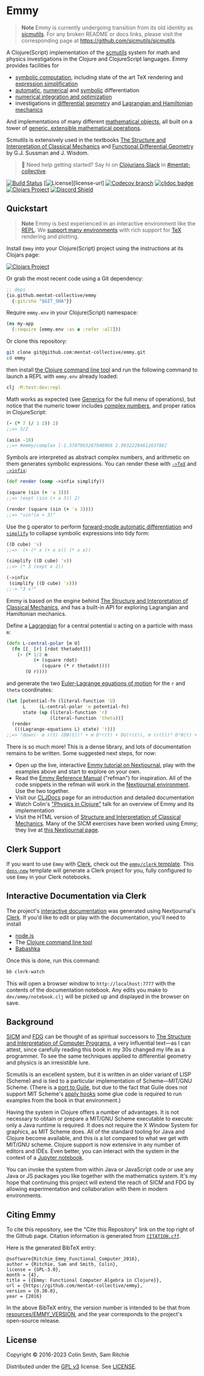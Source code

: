 # Emmy

> **Note**
> Emmy is currently undergoing transition from its old identity as
> [sicmutils](https://github.com/sicmutils/sicmutils). For any broken README or
> docs links, please visit the corresponding page at
> https://github.com/sicmutils/sicmutils.

A Clojure(Script) implementation of the [scmutils][scmutils-refman-url] system
for math and physics investigations in the Clojure and ClojureScript languages.
Emmy provides facilities for

- [symbolic
  computation](https://cljdoc.org/d/org.mentat/emmy/CURRENT/doc/data-types/symbolic-expressions),
  including state of the art TeX rendering and [expression
  simplification](https://cljdoc.org/d/org.mentat/emmy/CURRENT/doc/simplification)
- [automatic](https://cljdoc.org/d/org.mentat/emmy/CURRENT/doc/calculus/automatic-differentiation),
  [numerical](https://cljdoc.org/d/org.mentat/emmy/CURRENT/doc/numerical-methods/numerical-derivative)
  and
  [symbolic](https://cljdoc.org/d/org.mentat/emmy/CURRENT/doc/calculus/automatic-differentiation)
  differentiation
- [numerical integration and
  optimization](https://cljdoc.org/d/org.mentat/emmy/CURRENT/doc/numerical-methods)
- investigations in [differential
  geometry](https://cljdoc.org/d/org.mentat/emmy/CURRENT/doc/textbooks/functional-differential-geometry)
  and [Lagrangian and Hamiltonian
  mechanics](https://cljdoc.org/d/org.mentat/emmy/CURRENT/doc/textbooks/structure-and-interpretation-of-classical-mechanics)

And implementations of many different [mathematical
objects](https://cljdoc.org/d/org.mentat/emmy/CURRENT/doc/data-types), all built
on a tower of [generic, extensible mathematical
operations](https://cljdoc.org/d/org.mentat/emmy/CURRENT/doc/basics/generics).

Scmutils is extensively used in the textbooks [The Structure and Interpretation
of Classical Mechanics][sicm-book-url] and [Functional Differential
Geometry][fdg-book-url] by G.J. Sussman and J. Wisdom.

> :wave: Need help getting started? Say hi on [Clojurians
> Slack](http://clojurians.net/) in [#mentat-collective][mentat-slack-url].

[![Build Status][build-status]][build-status-url]
[![License][license]][license-url]
[![Codecov branch][codecov]][codecov-url]
[![cljdoc badge][cljdoc]][cljdoc-url]
[![Clojars Project][clojars]][clojars-url]
[![Discord Shield][discord]][discord-url]

## Quickstart

> **Note**
> Emmy is best experienced in an interactive environment like the
> [REPL](https://clojure.org/guides/repl/introduction). We [support many
> environments](https://cljdoc.org/d/org.mentat/emmy/CURRENT/doc/basics/how-to-use-emmy)
> with rich support for [TeX](https://en.wikipedia.org/wiki/TeX) rendering and
> plotting.

Install `Emmy` into your Clojure(Script) project using the instructions at its
Clojars page:

[![Clojars Project][clojars]][clojars-url]

Or grab the most recent code using a Git dependency:

```clj
;; deps
{io.github.mentat-collective/emmy
  {:git/sha "$GIT_SHA"}}
```

Require `emmy.env` in your Clojure(Script) namespace:

```clj
(ns my-app
  (:require [emmy.env :as e :refer :all]))
```

Or clone this repository:

```sh
git clone git@github.com:mentat-collective/emmy.git
cd emmy
```

then install [the Clojure command line
tool](https://clojure.org/guides/install_clojure) and run the following command
to launch a REPL with `emmy.env` already loaded:

```sh
clj -M:test:dev:repl
```

Math works as expected (see
[Generics](https://cljdoc.org/d/org.mentat/emmy/CURRENT/doc/basics/generics) for
the full menu of operations), but notice that the numeric tower includes
[complex
numbers](https://cljdoc.org/d/org.mentat/emmy/CURRENT/doc/data-types/complex),
and proper ratios in ClojureScript:

```clj
(- (* 7 (/ 1 2)) 2)
;;=> 3/2

(asin -10)
;;=> #emmy/complex [-1.5707963267948966 2.9932228461263786]
```

Symbols are interpreted as abstract complex numbers, and arithmetic on them
generates symbolic expressions. You can render these with
[`->TeX`](https://cljdoc.org/d/org.mentat/emmy/CURRENT/api/emmy.expression.render#->TeX)
and
[`->infix`](https://cljdoc.org/d/org.mentat/emmy/CURRENT/api/emmy.expression.render#->infix):

```clojure
(def render (comp ->infix simplify))

(square (sin (+ 'a 3)))
;;=> (expt (sin (+ a 3)) 2)

(render (square (sin (+ 'a 3))))
;;=> "sin²(a + 3)"
```

Use the
[`D`](https://cljdoc.org/d/org.mentat/emmy/CURRENT/api/emmy.calculus.derivative#D)
operator to perform [forward-mode automatic
differentiation](https://cljdoc.org/d/org.mentat/emmy/CURRENT/doc/calculus/automatic-differentiation)
and
[`simplify`](https://cljdoc.org/d/org.mentat/emmy/CURRENT/doc/simplification) to
collapse symbolic expressions into tidy form:

```clojure
((D cube) 'x)
;;=>  (+ (* x (+ x x)) (* x x))

(simplify ((D cube) 'x))
;;=> (* 3 (expt x 2))

(->infix
 (simplify ((D cube) 'x)))
;;-> "3 x²"
```

Emmy is based on the engine behind [The Structure and Interpretation of
Classical Mechanics][sicm-book-url], and has a built-in API for exploring
Lagrangian and Hamiltonian mechanics.

Define a [Lagrangian](https://en.wikipedia.org/wiki/Lagrangian_mechanics) for a
central potential `U` acting on a particle with mass `m`:

```clojure
(defn L-central-polar [m U]
  (fn [[_ [r] [rdot thetadot]]]
    (- (* 1/2 m
          (+ (square rdot)
             (square (* r thetadot))))
       (U r))))
```

and generate the two [Euler-Lagrange equations of
motion](https://en.wikipedia.org/wiki/Lagrangian_mechanics#Euler–Lagrange_equations_and_Hamilton's_principle)
for the `r` and `theta` coordinates:

```clojure
(let [potential-fn (literal-function 'U)
      L     (L-central-polar 'm potential-fn)
      state (up (literal-function 'r)
                (literal-function 'theta))]
  (render
   (((Lagrange-equations L) state) 't)))
;;=> "down(- m r(t) (Dθ(t))² + m D²r(t) + DU(r(t)), m (r(t))² D²θ(t) + 2 m r(t) Dr(t) Dθ(t))"
```

There is so much more! This is a dense library, and lots of documentation
remains to be written. Some suggested next steps, for now:

- Open up the live, interactive [Emmy tutorial on
  Nextjournal](https://nextjournal.com/try/samritchie/emmy), play with the
  examples above and start to explore on your own.
- Read the [Emmy Reference Manual][refman-url] ("refman") for inspiration. All
  of the code snippets in the refman will work in the [Nextjournal
  environment](https://nextjournal.com/try/samritchie/emmy). Use the two
  together.
- Visit our [CLJDocs][cljdoc-url] page for an introduction and detailed
  documentation
- Watch Colin's ["Physics in Clojure"][physics-in-clj-talk-url] talk for an overview
  of Emmy and its implementation
- Visit the HTML version of [Structure and Interpretation of Classical
  Mechanics](https://tgvaughan.github.io/sicm/). Many of the SICM exercises have
  been worked using Emmy; they live at [this Nextjournal
  page](https://nextjournal.com/sicm).

## Clerk Support

If you want to use `Emmy` with [Clerk][clerk-url], check out the [`emmy/clerk`
template][emmy-clerk-template-url]. This [`deps-new`][deps-new-url] template
will generate a Clerk project for you, fully configured to use `Emmy` in your
Clerk notebooks.

## Interactive Documentation via Clerk

The project's [interactive documentation](https://emmy.mentat.org) was generated
using Nextjournal's [Clerk][clerk-url]. If you'd like to edit or play with the
documentation, you'll need to install

- [node.js](https://nodejs.org/en/)
- The [Clojure command line tool](https://clojure.org/guides/install_clojure)
- [Babashka](https://github.com/babashka/babashka#installation)

Once this is done, run this command:

```sh
bb clerk-watch
```

This will open a browser window to `http://localhost:7777` with the contents of
the documentation notebook. Any edits you make to `dev/emmy/notebook.clj`
will be picked up and displayed in the browser on save.

## Background

[SICM][sicm-book-url] and [FDG][fdg-book-url] can be thought of as spiritual
successors to [The Structure and Interpretation of Computer
Programs][sicp-book-url], a very influential text—as I can attest, since
carefully reading this book in my 30s changed my life as a programmer. To see
the same techniques applied to differential geometry and physics is an
irresistible lure.

Scmutils is an excellent system, but it is written in an older variant of LISP
(Scheme) and is tied to a particular implementation of Scheme—MIT/GNU Scheme.
(There is a [port to Guile][gscm-url], but due to the fact that Guile does not
support MIT Scheme's [apply
hooks](https://www.gnu.org/software/mit-scheme/documentation/stable/mit-scheme-ref/Application-Hooks.html)
some glue code is required to run examples from the book in that environment.)

Having the system in Clojure offers a number of advantages. It is not necessary
to obtain or prepare a MIT/GNU Scheme executable to execute: only a Java runtime
is required. It does not require the X Window System for graphics, as MIT Scheme
does. All of the standard tooling for Java and Clojure become available, and
this is a lot compared to what we get with MIT/GNU scheme. Clojure support is
now extensive in any number of editors and IDEs. Even better, you can interact
with the system in the context of a [Jupyter notebook](./jupyter).

You can invoke the system from within Java or JavaScript code or use any Java or
JS packages you like together with the mathematics system. It's my hope that
continuing this project will extend the reach of SICM and FDG by allowing
experimentation and collaboration with them in modern environments.

## Citing Emmy

To cite this repository, see the "Cite this Repository" link on the top right of
the Github page. Citation information is generated from
[`CITATION.cff`](CITATION.cff).

Here is the generated BibTeX entry:

```
@software{Ritchie_Emmy_Functional_Computer_2016},
author = {Ritchie, Sam and Smith, Colin},
license = {GPL-3.0},
month = {4},
title = {{Emmy: Functional Computer Algebra in Clojure}},
url = {https://github.com/mentat-collective/emmy},
version = {0.30.0},
year = {2016}
```

In the above BibTeX entry, the version number is intended to be that from
[resources/EMMY_VERSION](./resources/EMMY_VERSION), and the year corresponds to
the project's open-source release.

## License

Copyright © 2016-2023 Colin Smith, Sam Ritchie

Distributed under the [GPL v3](LICENSE) license. See [LICENSE](LICENSE).

[build-status-url]: https://github.com/mentat-collective/emmy/actions?query=workflow%3A%22Clojure+CI%22
[build-status]: https://github.com/mentat-collective/emmy/workflows/Clojure%20CI/badge.svg?branch=main
[clerk-url]: https://clerk.vision
[cljdoc-url]: https://cljdoc.org/d/org.mentat/emmy/CURRENT
[cljdoc]: https://cljdoc.org/badge/org.mentat/emmy
[clojars-url]: https://clojars.org/org.mentat/emmy
[clojars]: https://img.shields.io/clojars/v/org.mentat/emmy.svg
[codecov]: https://img.shields.io/codecov/c/github/mentat-collective/emmy/main.svg?maxAge=3600
[codecov-url]: https://codecov.io/github/mentat-collective/emmy
[deps-new-url]: https://github.com/seancorfield/deps-new
[discord-url]: https://discord.gg/hsRBqGEeQ4
[discord]: https://img.shields.io/discord/731131562002743336?style=flat&colorA=000000&colorB=000000&label=&logo=discord
[emmy-clerk-template-url]: https://github.com/mentat-collective/emmy/tree/main/resources/emmy/clerk
[fdg-book-url]: http://mitpress.mit.edu/books/functional-differential-geometry
[gscm-url]: http://www.cs.rochester.edu/~gildea/guile-scmutils/
[license]: https://img.shields.io/badge/license-GPLv3-brightgreen.svg
[mentat-slack-url]: https://clojurians.slack.com/archives/C041G9B1AAK
[physics-in-clj-talk-url]: https://www.youtube.com/watch?v=7PoajCqNKpg
[scmutils-refman-url]: https://groups.csail.mit.edu/mac/users/gjs/6946/refman.txt
[refman-url]: https://cljdoc.org/d/org.mentat/emmy/CURRENT/doc/reference-manual
[sicm-book-url]: https://mitpress.mit.edu/books/structure-and-interpretation-classical-mechanics-second-edition
[sicp-book-url]: http://mitpress.mit.edu/sicp/
